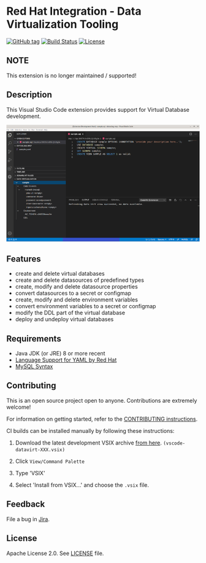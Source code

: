 # Red Hat Integration - Data Virtualization Tooling

[![GitHub tag](https://img.shields.io/github/tag/jboss-fuse/vscode-datavirt.svg?style=plastic)](https://github.com/jboss-fuse/vscode-datavirt/tags)
[![Build Status](https://travis-ci.org/jboss-fuse/vscode-datavirt.svg?branch=master)](https://travis-ci.org/jboss-fuse/vscode-datavirt)
[![License](https://img.shields.io/badge/license-Apache%202-blue.svg)](https://opensource.org/licenses/Apache-2.0)

## NOTE 
This extension is no longer maintained / supported!

## Description

This Visual Studio Code extension provides support for Virtual Database development.

![](images/dv_extension.png)

## Features

- create and delete virtual databases
- create and delete datasources of predefined types
- create, modify and delete datasource properties
- convert datasources to a secret or configmap
- create, modify and delete environment variables
- convert environment variables to a secret or configmap
- modify the DDL part of the virtual database
- deploy and undeploy virtual databases

## Requirements

  * Java JDK (or JRE) 8 or more recent
  * [Language Support for YAML by Red Hat](https://marketplace.visualstudio.com/items?itemName=redhat.vscode-yaml)
  * [MySQL Syntax](https://marketplace.visualstudio.com/items?itemName=jakebathman.mysql-syntax)

## Contributing

This is an open source project open to anyone. Contributions are extremely welcome!

For information on getting started, refer to the [CONTRIBUTING instructions](Contributing.md).

CI builds can be installed manually by following these instructions:

  1) Download the latest development VSIX archive [from here](https://download.jboss.org/jbosstools/vscode/snapshots/vscode-datavirt/?C=M;O=D). `(vscode-datavirt-XXX.vsix)`

  2) Click `View/Command Palette` 
  
  3) Type 'VSIX'

  4) Select 'Install from VSIX...' and choose the `.vsix` file.

## Feedback

File a bug in [Jira](https://issues.redhat.com/projects/FUSETOOLS2/).

## License

Apache License 2.0.
See [LICENSE](LICENSE) file.
